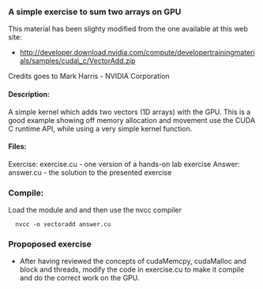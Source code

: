 ### A simple exercise to sum two arrays on GPU


This material has been slighty modified from the one available at this web site:
 - http://developer.download.nvidia.com/compute/developertrainingmaterials/samples/cuda\_c/VectorAdd.zip

Credits goes to  Mark Harris - NVIDIA Corporation

#### Description:
A simple kernel which adds two vectors (1D arrays) with the GPU. This is a
good example showing off memory allocation and movement use the CUDA C 
runtime API, while using a very simple kernel function.


#### Files:
  Exercise:
    exercise.cu - one version of a hands-on lab exercise
  Answer:
    answer.cu - the solution to the presented exercise

### Compile:
Load the module and and then use the nvcc compiler

```
  nvcc -o vectoradd answer.cu
```

###  Propoposed exercise 

- After having reviewed  the concepts of cudaMemcpy, cudaMalloc and block
and threads, modify the code in exercise.cu to make it
compile and do the correct work on the GPU.
